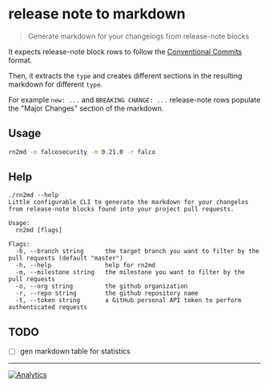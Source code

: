 # release note to markdown

> Generate markdown for your changelogs from release-note blocks

It expects release-note block rows to follow the [Conventional Commits](https://www.conventionalcommits.org/en/v1.0.0/) format.

Then, it extracts the `type` and creates different sections in the resulting markdown for different `type`.

For example `new: ...` and `BREAKING CHANGE: ...` release-note rows populate the "Major Changes" section of the markdown.

## Usage

```bash
rn2md -o falcosecurity -m 0.21.0 -r falco
```

## Help

```
./rn2md --help
Little configurable CLI to generate the markdown for your changelos from release-note blocks found into your project pull requests.

Usage:
  rn2md [flags]

Flags:
  -b, --branch string      the target branch you want to filter by the pull requests (default "master")
  -h, --help               help for rn2md
  -m, --milestone string   the milestone you want to filter by the pull requests
  -o, --org string         the github organization
  -r, --repo string        the github repository name
  -t, --token string       a GitHub personal API token to perform authenticated requests
```

## TODO

- [ ] gen markdown table for statistics

---

[![Analytics](https://ga-beacon.appspot.com/UA-49657176-1/rn2md?flat)](https://github.com/igrigorik/ga-beacon)
